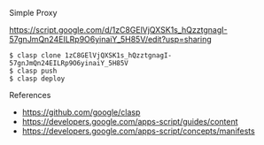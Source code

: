 Simple Proxy

https://script.google.com/d/1zC8GElVjQXSK1s_hQzztgnagI-57gnJmQn24EILRp9O6yinaiY_5H85V/edit?usp=sharing


```
$ clasp clone 1zC8GElVjQXSK1s_hQzztgnagI-57gnJmQn24EILRp9O6yinaiY_5H85V
$ clasp push
$ clasp deploy
```

References

- https://github.com/google/clasp
- https://developers.google.com/apps-script/guides/content
- https://developers.google.com/apps-script/concepts/manifests
